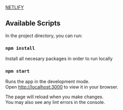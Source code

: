 

[NETLIFY](https://churrasic-park.netlify.app)

## Available Scripts

In the project directory, you can run:

### `npm install`

Install all necesary packages in order to run locally

### `npm start`

Runs the app in the development mode.\
Open [http://localhost:3000](http://localhost:3000) to view it in your browser.

The page will reload when you make changes.\
You may also see any lint errors in the console.
